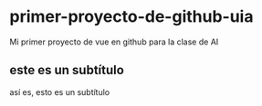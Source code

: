 # primer-proyecto-de-github-uia
Mi primer proyecto de vue en github para la clase de AI

## este es un subtítulo
así es, esto es un subtítulo
